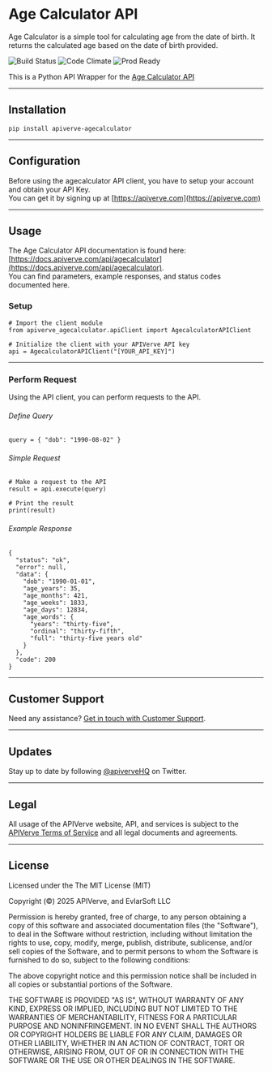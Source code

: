 Age Calculator API
============

Age Calculator is a simple tool for calculating age from the date of birth. It returns the calculated age based on the date of birth provided.

![Build Status](https://img.shields.io/badge/build-passing-green)
![Code Climate](https://img.shields.io/badge/maintainability-B-purple)
![Prod Ready](https://img.shields.io/badge/production-ready-blue)

This is a Python API Wrapper for the [Age Calculator API](https://apiverve.com/marketplace/api/agecalculator)

---

## Installation
	pip install apiverve-agecalculator

---

## Configuration

Before using the agecalculator API client, you have to setup your account and obtain your API Key.  
You can get it by signing up at [https://apiverve.com](https://apiverve.com)

---

## Usage

The Age Calculator API documentation is found here: [https://docs.apiverve.com/api/agecalculator](https://docs.apiverve.com/api/agecalculator).  
You can find parameters, example responses, and status codes documented here.

### Setup

```
# Import the client module
from apiverve_agecalculator.apiClient import AgecalculatorAPIClient

# Initialize the client with your APIVerve API key
api = AgecalculatorAPIClient("[YOUR_API_KEY]")
```

---


### Perform Request
Using the API client, you can perform requests to the API.

###### Define Query

```
query = { "dob": "1990-08-02" }
```

###### Simple Request

```
# Make a request to the API
result = api.execute(query)

# Print the result
print(result)
```

###### Example Response

```
{
  "status": "ok",
  "error": null,
  "data": {
    "dob": "1990-01-01",
    "age_years": 35,
    "age_months": 421,
    "age_weeks": 1833,
    "age_days": 12834,
    "age_words": {
      "years": "thirty-five",
      "ordinal": "thirty-fifth",
      "full": "thirty-five years old"
    }
  },
  "code": 200
}
```

---

## Customer Support

Need any assistance? [Get in touch with Customer Support](https://apiverve.com/contact).

---

## Updates
Stay up to date by following [@apiverveHQ](https://twitter.com/apiverveHQ) on Twitter.

---

## Legal

All usage of the APIVerve website, API, and services is subject to the [APIVerve Terms of Service](https://apiverve.com/terms) and all legal documents and agreements.

---

## License
Licensed under the The MIT License (MIT)

Copyright (&copy;) 2025 APIVerve, and EvlarSoft LLC

Permission is hereby granted, free of charge, to any person obtaining a copy of this software and associated documentation files (the "Software"), to deal in the Software without restriction, including without limitation the rights to use, copy, modify, merge, publish, distribute, sublicense, and/or sell copies of the Software, and to permit persons to whom the Software is furnished to do so, subject to the following conditions:

The above copyright notice and this permission notice shall be included in all copies or substantial portions of the Software.

THE SOFTWARE IS PROVIDED "AS IS", WITHOUT WARRANTY OF ANY KIND, EXPRESS OR IMPLIED, INCLUDING BUT NOT LIMITED TO THE WARRANTIES OF MERCHANTABILITY, FITNESS FOR A PARTICULAR PURPOSE AND NONINFRINGEMENT. IN NO EVENT SHALL THE AUTHORS OR COPYRIGHT HOLDERS BE LIABLE FOR ANY CLAIM, DAMAGES OR OTHER LIABILITY, WHETHER IN AN ACTION OF CONTRACT, TORT OR OTHERWISE, ARISING FROM, OUT OF OR IN CONNECTION WITH THE SOFTWARE OR THE USE OR OTHER DEALINGS IN THE SOFTWARE.